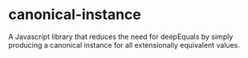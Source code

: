# canonical-instance
A Javascript library that reduces the need for deepEquals by simply producing a canonical instance for all extensionally equivalent values.
